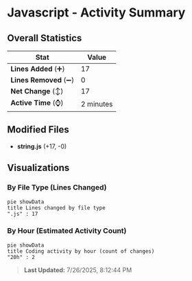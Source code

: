 # Javascript - Activity Summary 

## Overall Statistics

| Stat                   | Value                                                             |
| ---------------------- | ----------------------------------------------------------------- |
| **Lines Added** (➕)   | 17                                          |
| **Lines Removed** (➖) | 0                                        |
| **Net Change** (↕)    | 17                |
| **Active Time** (⌚)   | 2 minutes |


## Modified Files
- **string.js** (+17, -0)

## Visualizations

### By File Type (Lines Changed)

```mermaid
pie showData
title Lines changed by file type
".js" : 17
```

### By Hour (Estimated Activity Count)

```mermaid
pie showData
title Coding activity by hour (count of changes)
"20h" : 2
```


> **Last Updated:** 7/26/2025, 8:12:44 PM
